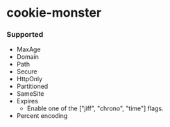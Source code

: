 # cookie-monster

### Supported
* MaxAge
* Domain
* Path
* Secure
* HttpOnly
* Partitioned
* SameSite
* Expires
    * Enable one of the ["jiff", "chrono", "time"] flags.
* Percent encoding
